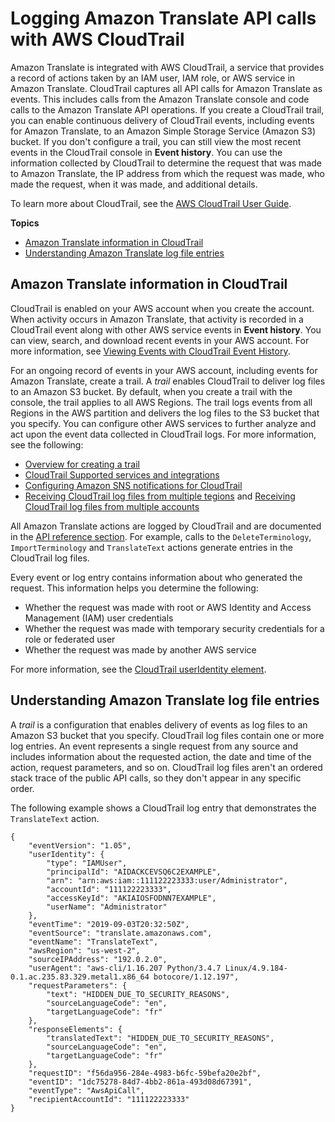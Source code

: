 # Logging Amazon Translate API calls with AWS CloudTrail<a name="logging-using-cloudtrail"></a>

Amazon Translate is integrated with AWS CloudTrail, a service that provides a record of actions taken by an IAM user, IAM role, or AWS service in Amazon Translate\. CloudTrail captures all API calls for Amazon Translate as events\. This includes calls from the Amazon Translate console and code calls to the Amazon Translate API operations\. If you create a CloudTrail trail, you can enable continuous delivery of CloudTrail events, including events for Amazon Translate, to an Amazon Simple Storage Service \(Amazon S3\) bucket\. If you don't configure a trail, you can still view the most recent events in the CloudTrail console in **Event history**\. You can use the information collected by CloudTrail to determine the request that was made to Amazon Translate, the IP address from which the request was made, who made the request, when it was made, and additional details\. 

To learn more about CloudTrail, see the [AWS CloudTrail User Guide](https://docs.aws.amazon.com/awscloudtrail/latest/userguide/)\.

**Topics**
+ [Amazon Translate information in CloudTrail](#translate-info-in-cloudtrail)
+ [Understanding Amazon Translate log file entries](#understanding-translate-entries)

## Amazon Translate information in CloudTrail<a name="translate-info-in-cloudtrail"></a>

CloudTrail is enabled on your AWS account when you create the account\. When activity occurs in Amazon Translate, that activity is recorded in a CloudTrail event along with other AWS service events in **Event history**\. You can view, search, and download recent events in your AWS account\. For more information, see [Viewing Events with CloudTrail Event History](https://docs.aws.amazon.com/awscloudtrail/latest/userguide/view-cloudtrail-events.html)\. 

For an ongoing record of events in your AWS account, including events for Amazon Translate, create a trail\. A *trail* enables CloudTrail to deliver log files to an Amazon S3 bucket\. By default, when you create a trail with the console, the trail applies to all AWS Regions\. The trail logs events from all Regions in the AWS partition and delivers the log files to the S3 bucket that you specify\. You can configure other AWS services to further analyze and act upon the event data collected in CloudTrail logs\. For more information, see the following: 
+ [Overview for creating a trail](https://docs.aws.amazon.com/awscloudtrail/latest/userguide/cloudtrail-create-and-update-a-trail.html)
+ [ CloudTrail Supported services and integrations](https://docs.aws.amazon.com/awscloudtrail/latest/userguide/cloudtrail-aws-service-specific-topics.html#cloudtrail-aws-service-specific-topics-integrations)
+ [Configuring Amazon SNS notifications for CloudTrail](https://docs.aws.amazon.com/awscloudtrail/latest/userguide/getting_notifications_top_level.html)
+ [Receiving CloudTrail log files from multiple tegions](https://docs.aws.amazon.com/awscloudtrail/latest/userguide/receive-cloudtrail-log-files-from-multiple-regions.html) and [Receiving CloudTrail log files from multiple accounts](https://docs.aws.amazon.com/awscloudtrail/latest/userguide/cloudtrail-receive-logs-from-multiple-accounts.html)

All Amazon Translate actions are logged by CloudTrail and are documented in the [API reference section](https://docs.aws.amazon.com/translate/latest/dg/API_Operations.html)\. For example, calls to the  `DeleteTerminology`, `ImportTerminology` and `TranslateText` actions generate entries in the CloudTrail log files\. 

Every event or log entry contains information about who generated the request\. This information helps you determine the following: 
+ Whether the request was made with root or AWS Identity and Access Management \(IAM\) user credentials
+ Whether the request was made with temporary security credentials for a role or federated user
+ Whether the request was made by another AWS service

For more information, see the [CloudTrail userIdentity element](https://docs.aws.amazon.com/awscloudtrail/latest/userguide/cloudtrail-event-reference-user-identity.html)\.

## Understanding Amazon Translate log file entries<a name="understanding-translate-entries"></a>

A *trail* is a configuration that enables delivery of events as log files to an Amazon S3 bucket that you specify\. CloudTrail log files contain one or more log entries\. An event represents a single request from any source and includes information about the requested action, the date and time of the action, request parameters, and so on\. CloudTrail log files aren't an ordered stack trace of the public API calls, so they don't appear in any specific order\. 

The following example shows a CloudTrail log entry that demonstrates the `TranslateText` action\.

```
{
    "eventVersion": "1.05",
    "userIdentity": {
        "type": "IAMUser",
        "principalId": "AIDACKCEVSQ6C2EXAMPLE",
        "arn": "arn:aws:iam::111122223333:user/Administrator",
        "accountId": "111122223333",
        "accessKeyId": "AKIAIOSFODNN7EXAMPLE",
        "userName": "Administrator"
    },
    "eventTime": "2019-09-03T20:32:50Z",
    "eventSource": "translate.amazonaws.com",
    "eventName": "TranslateText",
    "awsRegion": "us-west-2",
    "sourceIPAddress": "192.0.2.0",
    "userAgent": "aws-cli/1.16.207 Python/3.4.7 Linux/4.9.184-0.1.ac.235.83.329.metal1.x86_64 botocore/1.12.197",
    "requestParameters": {
        "text": "HIDDEN_DUE_TO_SECURITY_REASONS",
        "sourceLanguageCode": "en",
        "targetLanguageCode": "fr"
    },
    "responseElements": {
        "translatedText": "HIDDEN_DUE_TO_SECURITY_REASONS",
        "sourceLanguageCode": "en",
        "targetLanguageCode": "fr"
    },
    "requestID": "f56da956-284e-4983-b6fc-59befa20e2bf",
    "eventID": "1dc75278-84d7-4bb2-861a-493d08d67391",
    "eventType": "AwsApiCall",
    "recipientAccountId": "111122223333"
}
```